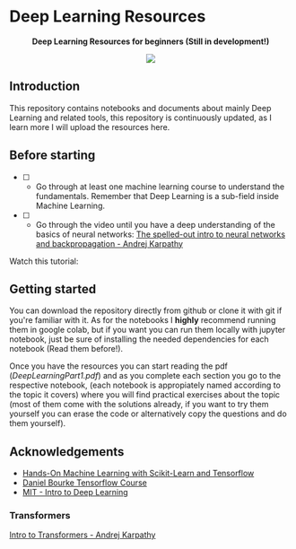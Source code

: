 
# Deep Learning Resources

<div align="center">

**Deep Learning Resources for beginners (Still in development!)**

<img src="https://static.scarf.sh/a.pngx-pxid=cf317fe7-2188-4721-bc01-124bb5d5dbb2" />

</div>

## Introduction

This repository contains notebooks and documents about mainly
Deep Learning and related tools, this repository is continuously updated, as I learn more I will upload the resources here. 

## Before starting

- [ ] - Go through at least one machine learning course to understand the fundamentals. Remember that Deep Learning is a sub-field inside Machine Learning.
- [ ] - Go through the video until you have a deep understanding of the basics of neural networks: [The spelled-out intro to neural networks and backpropagation - Andrej Karpathy](https://www.youtube.com/watch?v=VMj-3S1tku0)

Watch this tutorial: 



## Getting started

You can download the repository directly from github or clone it with git if you're familiar with it. As for the notebooks I **highly** recommend running them in google colab, but if you want you can run them locally with jupyter notebook,
just be sure of installing the needed dependencies for each notebook (Read them before!).

Once you have the resources you can start reading the pdf (*DeepLearningPart1.pdf*) and as you complete each section you go to the respective notebook, (each notebook is appropiately named according to the topic it covers) where you will find practical exercises about the topic (most of them come with the solutions already, if you want to try them yourself you can erase the code or alternatively copy the questions and do them yourself).







## Acknowledgements

 - [Hands-On Machine Learning with Scikit-Learn and Tensorflow](https://www.amazon.com/Hands-Machine-Learning-Scikit-Learn-TensorFlow/dp/1492032646)
 - [Daniel Bourke Tensorflow Course](https://github.com/mrdbourke/tensorflow-deep-learning)
 - [MIT - Intro to Deep Learning](http://introtodeeplearning.com/2023/index.html)

### Transformers
[Intro to Transformers - Andrej Karpathy](https://www.youtube.com/watch?v=XfpMkf4rD6E)

